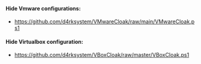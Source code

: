 #### Hide Vmware configurations:
- https://github.com/d4rksystem/VMwareCloak/raw/main/VMwareCloak.ps1
#### Hide Virtualbox configuration:
- https://github.com/d4rksystem/VBoxCloak/raw/master/VBoxCloak.ps1
